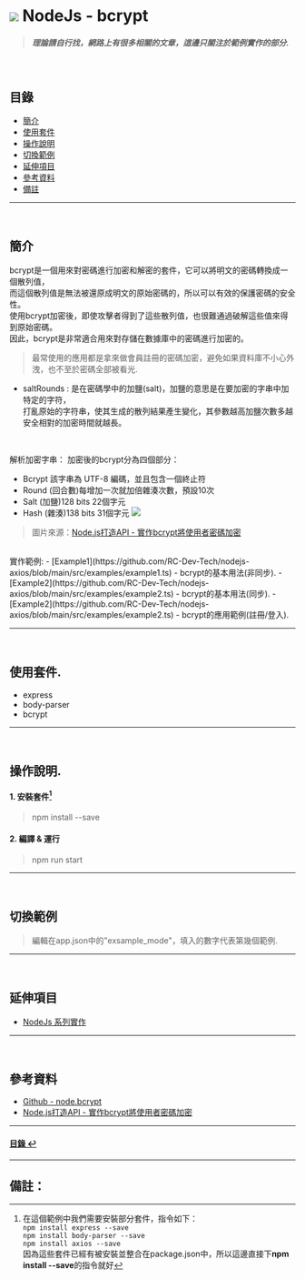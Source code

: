 # ![](https://drive.google.com/uc?id=10INx5_pkhMcYRdx_OO4rXNXxcsvPtBYq) NodeJs - bcrypt
> ##### 理論請自行找，網路上有很多相關的文章，這邊只關注於範例實作的部分.

<br>

<!--ts-->
## 目錄
* [簡介](#簡介)
* [使用套件](#使用套件)
* [操作說明](#操作說明)
* [切換範例](#切換範例)
* [延伸項目](#延伸項目)
* [參考資料](#參考資料)
* [備註](#備註)
<!--te-->

---
<br>

## 簡介
bcrypt是一個用來對密碼進行加密和解密的套件，它可以將明文的密碼轉換成一個散列值，<br>
而這個散列值是無法被還原成明文的原始密碼的，所以可以有效的保護密碼的安全性。<br>
使用bcrypt加密後，即使攻擊者得到了這些散列值，也很難通過破解這些值來得到原始密碼。<br>
因此，bcrypt是非常適合用來對存儲在數據庫中的密碼進行加密的。<br>
> 最常使用的應用都是拿來做會員註冊的密碼加密，避免如果資料庫不小心外洩，也不至於密碼全部被看光.

- saltRounds : 是在密碼學中的加鹽(salt)，加鹽的意思是在要加密的字串中加特定的字符，<br>
               打亂原始的字符串，使其生成的散列結果產生變化，其參數越高加鹽次數多越安全相對的加密時間就越長。<br>
<br>

解析加密字串：
加密後的bcrypt分為四個部分：
- Bcrypt 該字串為 UTF-8 編碼，並且包含一個終止符
- Round  (回合數)每增加一次就加倍雜湊次數，預設10次
- Salt   (加鹽)128 bits 22個字元
- Hash   (雜湊)138 bits 31個字元
![](https://drive.google.com/uc?id=10jWzA9jV0rm2CmDnMaRn8UEGKZSqwUFl)
> 圖片來源：[Node.js打造API - 實作bcrypt將使用者密碼加密](https://andy6804tw.github.io/2018/01/08/user-bcrypt/)

<br>
實作範例:
- [Example1](https://github.com/RC-Dev-Tech/nodejs-axios/blob/main/src/examples/example1.ts) - bcrypt的基本用法(非同步).
- [Example2](https://github.com/RC-Dev-Tech/nodejs-axios/blob/main/src/examples/example2.ts) - bcrypt的基本用法(同步).
- [Example2](https://github.com/RC-Dev-Tech/nodejs-axios/blob/main/src/examples/example2.ts) - bcrypt的應用範例(註冊/登入).

---
<br>

## 使用套件.
- express
- body-parser
- bcrypt

---
<br>

## 操作說明.
#### 1. 安裝套件[^1]
> npm install --save
#### 2. 編譯 & 運行
> npm run start

---
<br>

## 切換範例
> 編輯在app.json中的"exsample_mode"，填入的數字代表第幾個範例.

---
<br>

## 延伸項目
* [NodeJs 系列實作](https://github.com/RC-Dev-Tech/nodejs-index) <br>

---
<br>

## 參考資料
* [Github - node.bcrypt](https://andy6804tw.github.io/2018/01/08/user-bcrypt/) <br>
* [Node.js打造API - 實作bcrypt將使用者密碼加密](https://andy6804tw.github.io/2018/01/08/user-bcrypt/) <br>

---
<!--ts-->
#### [目錄 ↩](#目錄)
<!--te-->
---
## 備註：
[^1]: 在這個範例中我們需要安裝部分套件，指令如下：<br>
`npm install express --save` <br>
`npm install body-parser --save` <br>
`npm install axios --save` <br>
因為這些套件已經有被安裝並整合在package.json中，所以這邊直接下**npm install --save**的指令就好
